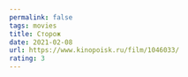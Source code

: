 ```yaml
---
permalink: false
tags: movies
title: Сторож
date: 2021-02-08
url: https://www.kinopoisk.ru/film/1046033/
rating: 3
---
```

